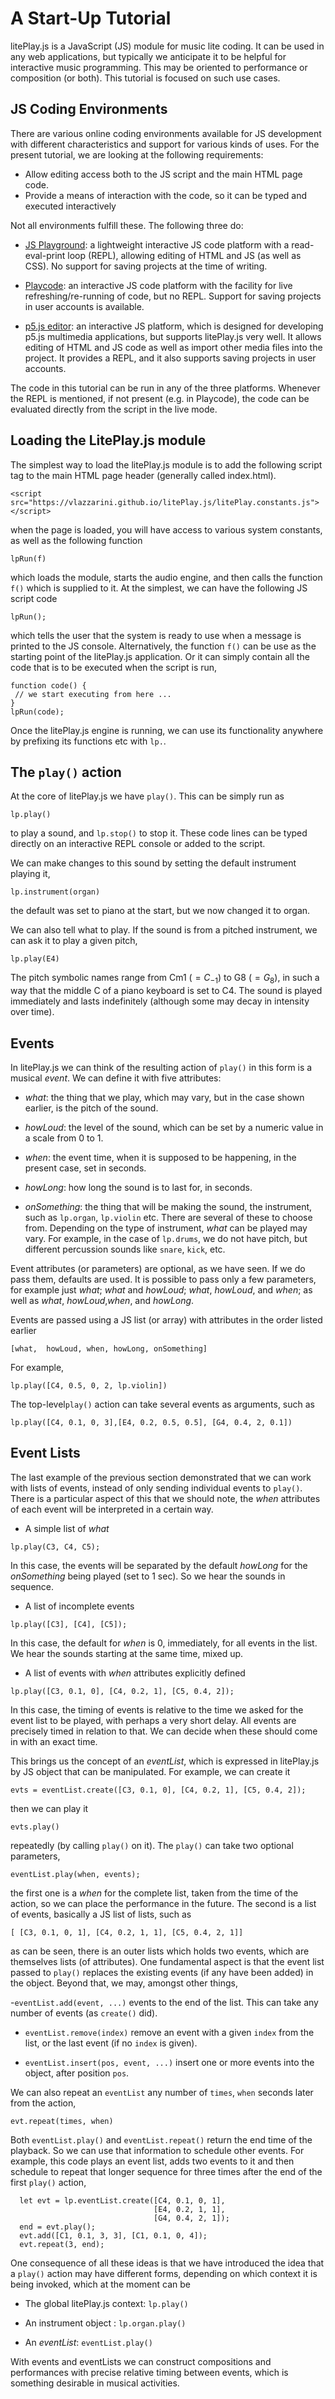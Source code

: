 A Start-Up Tutorial
========

litePlay.js is a JavaScript (JS) module for music lite coding. It can be used in any web applications, but typically we anticipate it to be helpful for interactive music programming. This may be oriented to performance or composition (or both). This tutorial is focused on such use cases.

JS Coding Environments
--------

There are various online coding environments available for JS development with different characteristics and support for various kinds of uses. For the present tutorial, we are looking at the following requirements:

- Allow editing access both to the JS script and the main HTML page code.
- Provide a means of interaction with the code, so it can be typed and executed interactively

Not all environments fulfill these. The following three do:

- [JS Playground](https://www.jsplayground.dev/): a lightweight interactive JS code platform with a read-eval-print loop (REPL), allowing editing of HTML and JS (as well as CSS). No support for saving projects at the time of writing.

- [Playcode](https://playcode.io): an interactive JS code platform with the facility for live refreshing/re-running of code, but no REPL. Support for saving projects in user accounts is available.

- [p5.js editor](https://editor.p5js.org/): an interactive JS platform, which is designed for developing p5.js multimedia applications, but supports litePlay.js very well. It allows editing of HTML and JS code as well as import other media files into the project. It provides a REPL, and it also supports saving projects in user accounts.

The code in this tutorial can be run in any of the three platforms. Whenever the REPL is mentioned, if not present (e.g. in Playcode), the code can be evaluated directly from the script in the live mode.


Loading the LitePlay.js module
-------

The simplest way to load the litePlay.js module is to add the following script tag to the main HTML page header (generally called index.html).

```
<script  src="https://vlazzarini.github.io/litePlay.js/litePlay.constants.js"></script>
```

when the page is loaded, you will have access to various system constants, as well as the following function

```
lpRun(f)
```

which loads the module, starts the audio engine, and then calls the function `f()` which is supplied to it. At the simplest, we can have the following JS script code

```
lpRun();
```

which tells the user that the system is ready to use when a message is printed to the JS console. Alternatively, the function `f()` can be use as the starting point of the litePlay.js application. Or it can simply contain all the code that is to be executed when the script is run,

```
function code() {
 // we start executing from here ...
}
lpRun(code);
```

Once the litePlay.js engine is running, we can use its functionality anywhere by prefixing its functions etc with `lp.`.

The `play()` action
---------

At the core of litePlay.js we have `play()`. This can be simply run as

```
lp.play()
```

to play a sound, and `lp.stop()` to stop it. These code lines can be typed directly on an interactive REPL console or added to the script.

We can make changes to this sound by setting
the default instrument playing it,

```
lp.instrument(organ)
```

the default was set to piano at the start, but we now changed it to organ.

We can also tell what to play. If the sound is from a pitched instrument,
we can ask it to play a given pitch,

```
lp.play(E4)
```

The pitch symbolic names range from Cm1 ($=C_{-1}$) to G8 ($=G_{8}$),
in such a way that the middle C of a piano keyboard is set to C4. The
sound is played immediately and lasts indefinitely (although some
may decay in intensity over time).

Events
---

In litePlay.js we can think of the resulting action of `play()` in this form is a musical _event_. We can define it with five attributes:

- _what_: the thing that we play, which may vary, but in the case shown earlier, is the pitch of the sound.

- _howLoud_: the level of the sound, which can be set by a numeric value in a scale from 0 to 1.

- _when_: the event time, when it is supposed to be happening, in the present case, set in seconds.

- _howLong_: how long the sound is to last for, in seconds.

- _onSomething_: the thing that will be making the sound, the instrument, such as `lp.organ`, `lp.violin` etc. There are several of these to choose from. Depending on the type of instrument, _what_ can be played may vary. For example, in the case of `lp.drums`, we do not have pitch, but different percussion sounds like `snare`, `kick`,  etc.

Event attributes (or parameters) are optional, as we have seen. If we do pass them, defaults are used. It is possible to pass only a few parameters, for example just _what_; _what_ and _howLoud_; _what_, _howLoud_, and _when_; as well as _what_, _howLoud_,_when_, and _howLong_.

Events are passed using a JS list (or array) with attributes in the order listed earlier

```
[what,  howLoud, when, howLong, onSomething]
```

For example,

```
lp.play([C4, 0.5, 0, 2, lp.violin])
```

The top-level`play()` action can take several events as arguments, such
as

```
lp.play([C4, 0.1, 0, 3],[E4, 0.2, 0.5, 0.5], [G4, 0.4, 2, 0.1])
```

Event Lists
-----------

The last example of the previous section demonstrated that we can work
with lists of events, instead of only sending individual events to
`play()`.  There is a particular aspect of this that we should note,
the _when_ attributes of each event will be interpreted in a certain
way.

- A simple list of _what_

```
lp.play(C3, C4, C5);
```

In this case, the events will be separated by the default 
_howLong_ for the _onSomething_ being played (set to 1 sec). So we
hear the sounds in sequence.


- A list of incomplete events

```
lp.play([C3], [C4], [C5]);
```

In this case, the default for _when_ is 0, immediately, for
all events in the list. We hear the sounds starting at the same
time, mixed up.


- A list of events with _when_ attributes explicitly defined

```
lp.play([C3, 0.1, 0], [C4, 0.2, 1], [C5, 0.4, 2]);
```

In this case, the timing of events is relative to the time we
asked for the event list to be played, with perhaps a very
short delay. All events are precisely timed in relation to
that. We can decide when these should come in with an
exact time.

This brings us the concept of an _eventList_, which is
expressed in litePlay.js by JS object  that can be manipulated.
For example, we can create it

```
evts = eventList.create([C3, 0.1, 0], [C4, 0.2, 1], [C5, 0.4, 2]);
```

then we can play it

```
evts.play()
```

repeatedly (by calling `play()` on it). The `play()` can take
two optional parameters,

```
eventList.play(when, events);
```

the first one is a _when_ for the complete list, taken from the
time of the action, so we can place the performance in the
future. The second is a list of events, basically a JS list of
lists, such as

```
[ [C3, 0.1, 0, 1], [C4, 0.2, 1, 1], [C5, 0.4, 2, 1]]
```

as can be seen, there is an outer lists which holds two
events, which are themselves lists (of attributes). One
fundamental aspect is that the event list passed to `play()`
replaces the existing events (if any have been added)
in the object. Beyond that, we may, amongst other things,

-`eventList.add(event, ...)` events to the end of the list. This can
take any number of events (as `create()` did).

- `eventList.remove(index)` remove an event with a given `index`
from the list, or the last event (if no `index` is given).

- `eventList.insert(pos, event, ...)` insert one or more events into
the object, after position `pos`.

We can also repeat an `eventList` any number of `times`, `when`
seconds later from the action,

```
evt.repeat(times, when)
```

Both `eventList.play()` and `eventList.repeat()` return the end time
of the playback. So we can use that information to schedule other
events. For example, this code plays an event list, adds two events
to it and then schedule to repeat that longer sequence for three
times after the end of the first `play()` action,

```
  let evt = lp.eventList.create([C4, 0.1, 0, 1],
                                [E4, 0.2, 1, 1], 
                                [G4, 0.4, 2, 1]);
  end = evt.play();
  evt.add([C1, 0.1, 3, 3], [C1, 0.1, 0, 4]);
  evt.repeat(3, end);

```

One consequence of all these ideas is that we have introduced the
idea that a `play()` action may have different forms, depending on
which context it is being invoked, which at the moment can be

- The global litePlay.js context: `lp.play()`

- An instrument object : `lp.organ.play()`

- An _eventList_: `eventList.play()`

With events and eventLists we can construct compositions and
performances with precise relative timing between events, which is
something desirable in musical activities.


